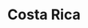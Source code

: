 ---
title: "Costa Rica"
hashtag: "costa-rica"
cities:
  - Alajuela
  - Puntarenas
layout: hashtag
tags:
  - Country
  - Central America
---
